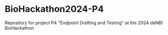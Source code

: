 # BioHackathon2024-P4
Repository for project P4 "Endpoint Drafting and Testing" at the 2024 deNBI BioHackathon
